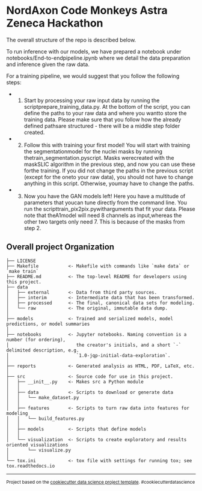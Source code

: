 NordAxon Code Monkeys Astra Zeneca Hackathon
==============================

The overall structure of the repo is described below.

To run inference with our models, we have prepared a notebook under notebooks/End-to-endpipeline.ipynb where  we  detail  the  data  preparation  and  inference  given  the raw data.

For a training pipeline, we would suggest that you follow the following steps:
- 1.  Start by processing your raw input data by running the scriptprepare_training_data.py. At the bottom of the script, you can define the paths to your raw data and where you wantto store the training data. Please make sure that you follow how the already defined pathsare structured - there will be a middle step folder created.
- 2.  Follow this with training your first model!  You will start with training the segmentationmodel for the nuclei masks by running thetrain_segmentation.pyscript. Masks werecreated with the maskSLIC algorithm in the previous step, and now you can use these forthe training.  If you did not change the paths in the previous script (except for the oneto your raw data), you should not have to change anything in this script. Otherwise, youmay have to change the paths.
- 3.  Now you have the GAN models left!  Here you have a multitude of parameters that youcan tune directly from the command line.  You run the scripttrain_pix2pix.pywitharguments that fit your data. Please note that theA1model will need 8 channels as input,whereas the other two targets only need 7. This is because of the masks from step 2.

Overall project Organization
------------

    ├── LICENSE
    ├── Makefile           <- Makefile with commands like `make data` or `make train`
    ├── README.md          <- The top-level README for developers using this project.
    ├── data
    │   ├── external       <- Data from third party sources.
    │   ├── interim        <- Intermediate data that has been transformed.
    │   ├── processed      <- The final, canonical data sets for modeling.
    │   └── raw            <- The original, immutable data dump.
    │
    ├── models             <- Trained and serialized models, model predictions, or model summaries
    │
    ├── notebooks          <- Jupyter notebooks. Naming convention is a number (for ordering),
    │                         the creator's initials, and a short `-` delimited description, e.g.
    │                         `1.0-jqp-initial-data-exploration`.
    │
    ├── reports            <- Generated analysis as HTML, PDF, LaTeX, etc.
    │
    ├── src                <- Source code for use in this project.
    │   ├── __init__.py    <- Makes src a Python module
    │   │
    │   ├── data           <- Scripts to download or generate data
    │   │   └── make_dataset.py
    │   │
    │   ├── features       <- Scripts to turn raw data into features for modeling
    │   │   └── build_features.py
    │   │
    │   ├── models         <- Scripts that define models
    │   │
    │   └── visualization  <- Scripts to create exploratory and results oriented visualizations
    │       └── visualize.py
    │
    └── tox.ini            <- tox file with settings for running tox; see tox.readthedocs.io


--------

<p><small>Project based on the <a target="_blank" href="https://drivendata.github.io/cookiecutter-data-science/">cookiecutter data science project template</a>. #cookiecutterdatascience</small></p>
